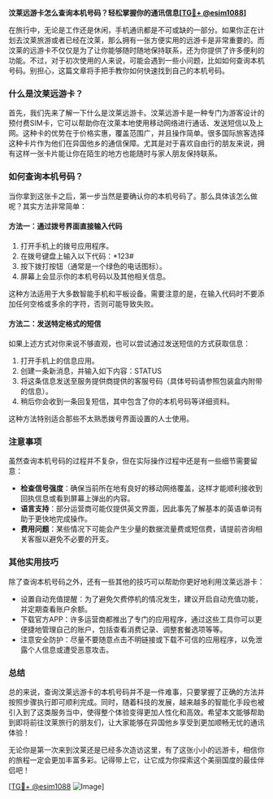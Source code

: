 **汶莱远游卡怎么查询本机号码？轻松掌握你的通讯信息[[TG💪+ @esim1088](https://t.me/s/esim1088)]**

在旅行中，无论是工作还是休闲，手机通讯都是不可或缺的一部分。如果你正在计划去汶莱旅游或者已经在汶莱，那么拥有一张方便实用的远游卡是非常重要的。而汶莱的远游卡不仅仅是为了让你能够随时随地保持联系，还为你提供了许多便利的功能。不过，对于初次使用的人来说，可能会遇到一些小问题，比如如何查询本机号码。别担心，这篇文章将手把手教你如何快速找到自己的本机号码。

### 什么是汶莱远游卡？

首先，我们先来了解一下什么是汶莱远游卡。汶莱远游卡是一种专门为游客设计的预付费SIM卡，它可以帮助你在汶莱本地使用移动网络进行通话、发送短信以及上网。这种卡的优势在于价格实惠，覆盖范围广，并且操作简单。很多国际旅客选择这种卡片作为他们在异国他乡的通信保障。尤其是对于喜欢自由行的朋友来说，拥有这样一张卡片能让你在陌生的地方也能随时与家人朋友保持联系。

### 如何查询本机号码？

当你拿到这张卡之后，第一步当然是要确认你的本机号码了。那么具体该怎么做呢？其实方法非常简单：

#### 方法一：通过拨号界面直接输入代码

1. 打开手机上的拨号应用程序。
2. 在拨号键盘上输入以下代码：*123#
3. 按下拨打按钮（通常是一个绿色的电话图标）。
4. 屏幕上会显示你的本机号码以及其他相关信息。

这种方法适用于大多数智能手机和平板设备。需要注意的是，在输入代码时不要添加任何空格或多余的字符，否则可能导致失败。

#### 方法二：发送特定格式的短信

如果上述方式对你来说不够直观，也可以尝试通过发送短信的方式获取信息：

1. 打开手机上的信息应用。
2. 创建一条新消息，并输入如下内容：STATUS
3. 将这条信息发送至服务提供商提供的客服号码（具体号码请参照包装盒内附带的信息）。
4. 稍后你会收到一条回复短信，其中包含了你的本机号码等详细资料。

这种方法特别适合那些不太熟悉拨号界面设置的人士使用。

### 注意事项

虽然查询本机号码的过程并不复杂，但在实际操作过程中还是有一些细节需要留意：

- **检查信号强度**：确保当前所在地有良好的移动网络覆盖，这样才能顺利接收到回执信息或看到屏幕上弹出的内容。
- **语言支持**：部分运营商可能仅提供英文界面，因此事先了解基本的英语单词有助于更快地完成操作。
- **费用问题**：某些情况下可能会产生少量的数据流量费或短信费，请提前咨询相关客服以避免不必要的开支。

### 其他实用技巧

除了查询本机号码之外，还有一些其他的技巧可以帮助你更好地利用汶莱远游卡：

- 设置自动充值提醒：为了避免欠费停机的情况发生，建议开启自动充值功能，并定期查看账户余额。
- 下载官方APP：许多运营商都推出了专门的应用程序，通过这些工具你可以更便捷地管理自己的账户，包括查看消费记录、调整套餐选项等等。
- 注意安全防护：尽量不要随意点击不明链接或下载不可信的应用程序，以免泄露个人信息或遭受恶意攻击。

### 总结

总的来说，查询汶莱远游卡的本机号码并不是一件难事，只要掌握了正确的方法并按照步骤执行即可顺利完成。同时，随着科技的发展，越来越多的智能化手段也被引入到了这类服务当中，使得整个体验变得更加人性化和高效。希望本文能够帮助到即将前往汶莱旅行的朋友们，让大家能够在异国他乡享受到更加顺畅无忧的通讯体验！

无论你是第一次来到汶莱还是已经多次造访这里，有了这张小小的远游卡，相信你的旅程一定会更加丰富多彩。记得带上它，让它成为你探索这个美丽国度的最佳伴侣吧！

[[TG💪+ @esim1088](https://t.me/s/esim1088) ![Image](https://i.postimg.cc/4NQfJmqS/Snipaste-2025-05-13-00-14-12.png)]